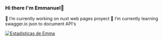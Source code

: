 ### Hi there I'm Emmanuel👋
🔭 I’m currently working on nuxt web pages proyect
🌱 I’m currently learning swagger.io json to document API's

[![Estadisticas de Emma](https://github-readme-stats.vercel.app/api?username=EmmanuelLV)](https://github.com/anuraghazra/github-readme-stats)


<!--
**EmmanuelLV/EmmanuelLV** is a ✨ _special_ ✨ repository because its `README.md` (this file) appears on your GitHub profile.

Here are some ideas to get you started:

- 🔭 I’m currently working on ...
- 🌱 I’m currently learning ...
- 👯 I’m looking to collaborate on ...
- 🤔 I’m looking for help with ...
- 💬 Ask me about ...
- 📫 How to reach me: ...
- 😄 Pronouns: ...
- ⚡ Fun fact: ...
-->

